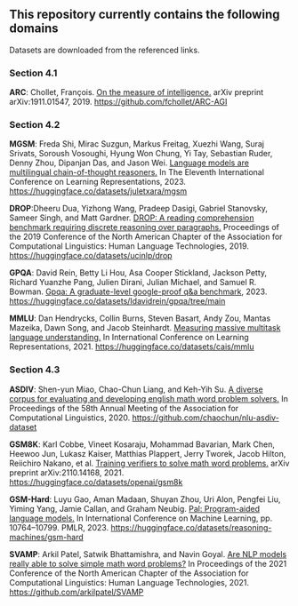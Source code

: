 ## This repository currently contains the following domains

Datasets are downloaded from the referenced links.

### Section 4.1
**ARC**: Chollet, François. [On the measure of intelligence.](https://arxiv.org/abs/1911.01547) arXiv preprint arXiv:1911.01547, 2019.  https://github.com/fchollet/ARC-AGI

### Section 4.2
**MGSM**: Freda Shi, Mirac Suzgun, Markus Freitag, Xuezhi Wang, Suraj Srivats, Soroush Vosoughi, Hyung Won Chung, Yi Tay, Sebastian Ruder, Denny Zhou, Dipanjan Das, and Jason Wei. [Language models are multilingual chain-of-thought reasoners.](https://arxiv.org/abs/2210.03057) In The Eleventh International Conference on Learning Representations, 2023. https://huggingface.co/datasets/juletxara/mgsm

**DROP**:Dheeru Dua, Yizhong Wang, Pradeep Dasigi, Gabriel Stanovsky, Sameer Singh, and Matt Gardner. [DROP: A reading comprehension benchmark requiring discrete reasoning over paragraphs.](https://aclanthology.org/N19-1246/) Proceedings of the 2019 Conference of the North American Chapter of the Association for Computational Linguistics: Human Language Technologies, 2019. https://huggingface.co/datasets/ucinlp/drop

**GPQA**: David Rein, Betty Li Hou, Asa Cooper Stickland, Jackson Petty, Richard Yuanzhe Pang, Julien Dirani, Julian Michael, and Samuel R. Bowman. [Gpqa: A graduate-level google-proof q&a benchmark](https://arxiv.org/abs/2311.12022), 2023.  https://huggingface.co/datasets/Idavidrein/gpqa/tree/main

**MMLU**: Dan Hendrycks, Collin Burns, Steven Basart, Andy Zou, Mantas Mazeika, Dawn Song, and Jacob Steinhardt. [Measuring massive multitask language understanding.](https://arxiv.org/abs/2009.03300v3) In International Conference on Learning Representations, 2021. https://huggingface.co/datasets/cais/mmlu


### Section 4.3

**ASDIV**: Shen-yun Miao, Chao-Chun Liang, and Keh-Yih Su. [A diverse corpus for evaluating and developing english math word problem solvers.](https://aclanthology.org/2020.acl-main.92/) In Proceedings of the 58th Annual Meeting of the Association for Computational Linguistics, 2020. https://github.com/chaochun/nlu-asdiv-dataset

**GSM8K**: Karl Cobbe, Vineet Kosaraju, Mohammad Bavarian, Mark Chen, Heewoo Jun, Lukasz Kaiser, Matthias Plappert, Jerry Tworek, Jacob Hilton, Reiichiro Nakano, et al. [Training verifiers to solve math word problems.](https://arxiv.org/abs/2110.14168) arXiv preprint arXiv:2110.14168, 2021. https://huggingface.co/datasets/openai/gsm8k

**GSM-Hard**: Luyu Gao, Aman Madaan, Shuyan Zhou, Uri Alon, Pengfei Liu, Yiming Yang, Jamie Callan, and Graham Neubig. [Pal: Program-aided language models.](https://arxiv.org/abs/2211.10435) In International Conference on Machine Learning, pp. 10764–10799. PMLR, 2023. https://huggingface.co/datasets/reasoning-machines/gsm-hard

**SVAMP**: Arkil Patel, Satwik Bhattamishra, and Navin Goyal. [Are NLP models really able to solve simple math word problems?](https://arxiv.org/abs/2103.07191) In Proceedings of the 2021 Conference of the North American Chapter of the Association for Computational Linguistics: Human Language Technologies, 2021. https://github.com/arkilpatel/SVAMP
